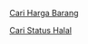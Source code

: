<!-- 
.. link: 
.. description: 
.. tags: 
.. date: 2013/10/18 19:15:58
.. title: Projects
.. slug: projects
-->

[Cari Harga Barang](http://harga.smach.net/)

[Cari Status Halal](http://halal.smach.net/)
